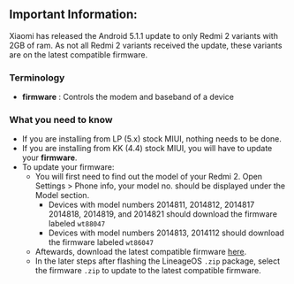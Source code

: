 ## Important Information:

Xiaomi has released the Android 5.1.1 update to only Redmi 2 variants with 2GB of ram.
As not all Redmi 2 variants received the update, these variants are on the latest compatible firmware. 

### Terminology

- **firmware** : Controls the modem and baseband of a device

### What you need to know

- If you are installing from LP (5.x) stock MIUI, nothing needs to be done.
- If you are installing from KK (4.4) stock MIUI, you will have to update your **firmware**.
- To update your firmware:
  - You will first need to find out the model of your Redmi 2.
    Open Settings > Phone info, your model no. should be displayed under the Model section.
      - Devices with model numbers 2014811, 2014812, 2014817 2014818, 2014819, and 2014821
       should download the firmware labeled `wt88047`
      - Devices with model numbers 2014813, 2014112 should download the firmware labeled
       `wt86047`
  - Aftewards, download the latest compatible firmware [here](http://bit.ly/wt88047-firmware/).
  - In the later steps after flashing the LineageOS `.zip` package, select the firmware `.zip`
    to update to the latest compatible firmware.
